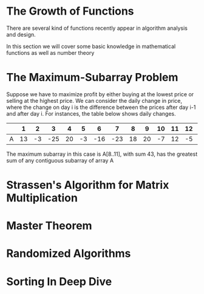 # The Growth of Functions

There are several kind of functions recently appear in algorithm analysis and design.

In this section we will cover some basic knowledge in mathematical functions as well as number theory

# The Maximum-Subarray Problem

Suppose we have to maximize profit by either buying at the lowest price or selling at the highest price. We can consider the daily change in price, where the change on day i is the difference between the prices after day i-1 and after day i. For instances, the table below shows daily changes.

|     | 1   | 2   | 3   | 4   | 5   | 6   | 7   | 8   | 9   | 10  | 11  | 12  | 13  | 14  | 15  | 16  |
| --- | --- | --- | --- | --- | --- | --- | --- | --- | --- | --- | --- | --- | --- | --- | --- | --- |
| A   | 13  | -3  | -25 | 20  | -3  | -16 | -23 | 18  | 20  | -7  | 12  | -5  | -22 | 15  | -4  | 7   |

The maximum subarray in this case is A[8..11], with sum 43, has the greatest sum of any contiguous subarray of array A

# Strassen's Algorithm for Matrix Multiplication

# Master Theorem

# Randomized Algorithms

# Sorting In Deep Dive
